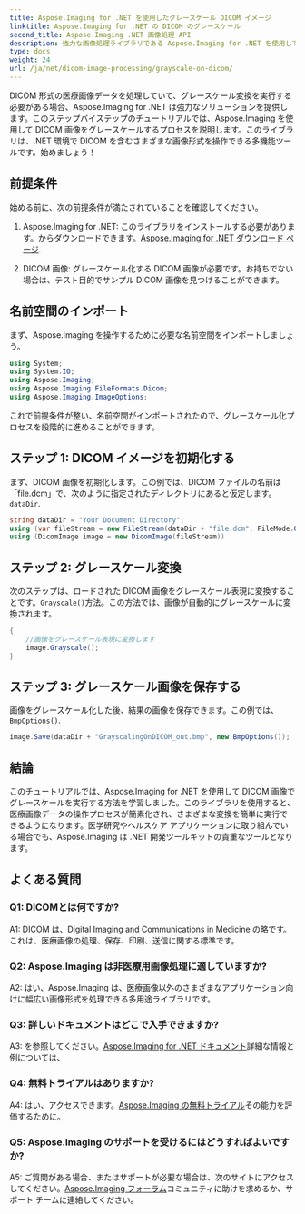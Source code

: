 ```yaml
---
title: Aspose.Imaging for .NET を使用したグレースケール DICOM イメージ
linktitle: Aspose.Imaging for .NET の DICOM のグレースケール
second_title: Aspose.Imaging .NET 画像処理 API
description: 強力な画像処理ライブラリである Aspose.Imaging for .NET を使用して DICOM 画像にグレースケールを実行する方法を学びます。
type: docs
weight: 24
url: /ja/net/dicom-image-processing/grayscale-on-dicom/
---
```

DICOM 形式の医療画像データを処理していて、グレースケール変換を実行する必要がある場合、Aspose.Imaging for .NET は強力なソリューションを提供します。このステップバイステップのチュートリアルでは、Aspose.Imaging を使用して DICOM 画像をグレースケールするプロセスを説明します。このライブラリは、.NET 環境で DICOM を含むさまざまな画像形式を操作できる多機能ツールです。始めましょう！

## 前提条件

始める前に、次の前提条件が満たされていることを確認してください。

1.  Aspose.Imaging for .NET: このライブラリをインストールする必要があります。からダウンロードできます。[Aspose.Imaging for .NET ダウンロード ページ](https://releases.aspose.com/imaging/net/).

2. DICOM 画像: グレースケール化する DICOM 画像が必要です。お持ちでない場合は、テスト目的でサンプル DICOM 画像を見つけることができます。

## 名前空間のインポート

まず、Aspose.Imaging を操作するために必要な名前空間をインポートしましょう。

```csharp
using System;
using System.IO;
using Aspose.Imaging;
using Aspose.Imaging.FileFormats.Dicom;
using Aspose.Imaging.ImageOptions;
```

これで前提条件が整い、名前空間がインポートされたので、グレースケール化プロセスを段階的に進めることができます。

## ステップ 1: DICOM イメージを初期化する

まず、DICOM 画像を初期化します。この例では、DICOM ファイルの名前は「file.dcm」で、次のように指定されたディレクトリにあると仮定します。`dataDir`.

```csharp
string dataDir = "Your Document Directory";
using (var fileStream = new FileStream(dataDir + "file.dcm", FileMode.Open, FileAccess.Read))
using (DicomImage image = new DicomImage(fileStream))
```

## ステップ 2: グレースケール変換

次のステップは、ロードされた DICOM 画像をグレースケール表現に変換することです。`Grayscale()`方法。この方法では、画像が自動的にグレースケールに変換されます。

```csharp
{
    //画像をグレースケール表現に変換します
    image.Grayscale();
}
```

## ステップ 3: グレースケール画像を保存する

画像をグレースケール化した後、結果の画像を保存できます。この例では、`BmpOptions()`.

```csharp
image.Save(dataDir + "GrayscalingOnDICOM_out.bmp", new BmpOptions());
```

## 結論

このチュートリアルでは、Aspose.Imaging for .NET を使用して DICOM 画像でグレースケールを実行する方法を学習しました。このライブラリを使用すると、医療画像データの操作プロセスが簡素化され、さまざまな変換を簡単に実行できるようになります。医学研究やヘルスケア アプリケーションに取り組んでいる場合でも、Aspose.Imaging は .NET 開発ツールキットの貴重なツールとなります。

## よくある質問

### Q1: DICOMとは何ですか?

A1: DICOM は、Digital Imaging and Communications in Medicine の略です。これは、医療画像の処理、保存、印刷、送信に関する標準です。

### Q2: Aspose.Imaging は非医療用画像処理に適していますか?

A2: はい、Aspose.Imaging は、医療画像以外のさまざまなアプリケーション向けに幅広い画像形式を処理できる多用途ライブラリです。

### Q3: 詳しいドキュメントはどこで入手できますか?

 A3: を参照してください。[Aspose.Imaging for .NET ドキュメント](https://reference.aspose.com/imaging/net/)詳細な情報と例については、

### Q4: 無料トライアルはありますか?

 A4: はい、アクセスできます。[Aspose.Imaging の無料トライアル](https://releases.aspose.com/)その能力を評価するために。

### Q5: Aspose.Imaging のサポートを受けるにはどうすればよいですか?

 A5: ご質問がある場合、またはサポートが必要な場合は、次のサイトにアクセスしてください。[Aspose.Imaging フォーラム](https://forum.aspose.com/)コミュニティに助けを求めるか、サポート チームに連絡してください。